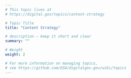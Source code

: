 ```yaml
---
# This topic lives at
# https://digital.gov/topics/content-strategy

# Topic Title
title: "Content Strategy"

# description — keep it short and clear
summary: ""

# Weight
weight: 2

# For more information on managing topics,
# see https://github.com/GSA/digitalgov.gov/wiki/topics
---
```

